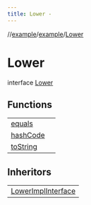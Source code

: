 ```yaml
---
title: Lower -
---
```

//[example](../index.html)/[example](index.html)/[Lower](-lower.html)



# Lower  
interface [Lower](-lower.html)

## Functions  


| | |
|---|---|
| [equals](https://kotlinlang.org/api/latest/jvm/stdlib/kotlin/-any/equals.html)| |
| [hashCode](https://kotlinlang.org/api/latest/jvm/stdlib/kotlin/-any/hash-code.html)| |
| [toString](https://kotlinlang.org/api/latest/jvm/stdlib/kotlin/-any/to-string.html)| |




## Inheritors  


| |
|---|
| [LowerImplInterface](-lower-impl-interface.html)|



